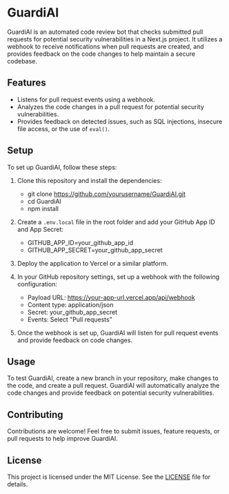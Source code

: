 # GuardiAI

GuardiAI is an automated code review bot that checks submitted pull requests for potential security vulnerabilities in a Next.js project. It utilizes a webhook to receive notifications when pull requests are created, and provides feedback on the code changes to help maintain a secure codebase.

## Features

- Listens for pull request events using a webhook.
- Analyzes the code changes in a pull request for potential security vulnerabilities.
- Provides feedback on detected issues, such as SQL injections, insecure file access, or the use of `eval()`.

## Setup

To set up GuardiAI, follow these steps:

1. Clone this repository and install the dependencies:
   - git clone https://github.com/yourusername/GuardiAI.git
   - cd GuardiAI
   - npm install

2. Create a `.env.local` file in the root folder and add your GitHub App ID and App Secret:
   - GITHUB_APP_ID=your_github_app_id
   -  GITHUB_APP_SECRET=your_github_app_secret

3. Deploy the application to Vercel or a similar platform.

4. In your GitHub repository settings, set up a webhook with the following configuration:
   - Payload URL: https://your-app-url.vercel.app/api/webhook
   - Content type: application/json
   - Secret: your_github_app_secret
   - Events: Select "Pull requests"

5. Once the webhook is set up, GuardiAI will listen for pull request events and provide feedback on code changes.

## Usage

To test GuardiAI, create a new branch in your repository, make changes to the code, and create a pull request. GuardiAI will automatically analyze the code changes and provide feedback on potential security vulnerabilities.

## Contributing

Contributions are welcome! Feel free to submit issues, feature requests, or pull requests to help improve GuardiAI.

## License

This project is licensed under the MIT License. See the [LICENSE](LICENSE) file for details.
